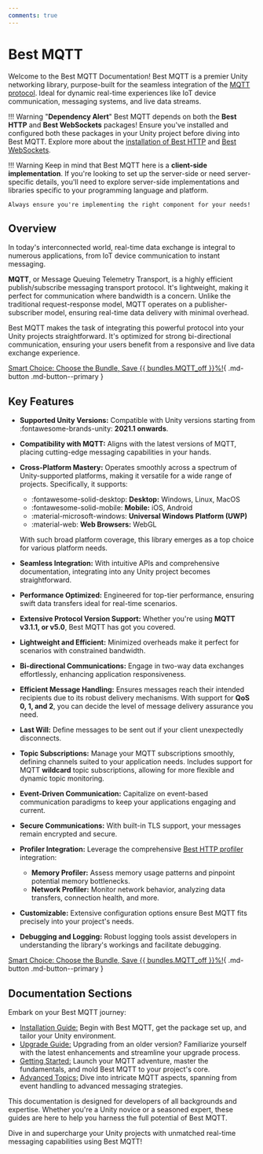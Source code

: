 ```yaml
---
comments: true
---
```


# Best MQTT

Welcome to the Best MQTT Documentation!
Best MQTT is a premier Unity networking library, purpose-built for the seamless integration of the [MQTT protocol](https://mqtt.org/). 
Ideal for dynamic real-time experiences like IoT device communication, messaging systems, and live data streams.

!!! Warning "**Dependency Alert**"
    Best MQTT depends on both the **Best HTTP** and **Best WebSockets** packages! 
    Ensure you've installed and configured both these packages in your Unity project before diving into Best MQTT. 
    Explore more about the [installation of Best HTTP](../HTTP/installation.md) and [Best WebSockets](../WebSockets/installation.md).

!!! Warning
    Keep in mind that Best MQTT here is a **client-side implementation**. If you're looking to set up the server-side or need server-specific details,  you'll need to explore server-side implementations and libraries specific to your programming language and platform.
    
    Always ensure you're implementing the right component for your needs!

## Overview
In today's interconnected world, real-time data exchange is integral to numerous applications, from IoT device communication to instant messaging. 

**MQTT**, or Message Queuing Telemetry Transport, is a highly efficient publish/subscribe messaging transport protocol. 
It's lightweight, making it perfect for communication where bandwidth is a concern.
Unlike the traditional request-response model, MQTT operates on a publisher-subscriber model, ensuring real-time data delivery with minimal overhead.

Best MQTT makes the task of integrating this powerful protocol into your Unity projects straightforward. 
It's optimized for strong bi-directional communication, ensuring your users benefit from a responsive and live data exchange experience.

<!--[Buy Now on :fontawesome-brands-unity: Asset Store](https://assetstore.unity.com/packages/slug/268762?aid=1101lfX8E){ .md-button .md-button--primary }-->
[Smart Choice: Choose the Bundle, Save {{ bundles.MQTT_off }}%!](https://assetstore.unity.com/packages/slug/268837?aid=1101lfX8E){ .md-button .md-button--primary }

## Key Features
- **Supported Unity Versions:** Compatible with Unity versions starting from :fontawesome-brands-unity: **2021.1 onwards**.
- **Compatibility with MQTT:** Aligns with the latest versions of MQTT, placing cutting-edge messaging capabilities in your hands.
- **Cross-Platform Mastery:** Operates smoothly across a spectrum of Unity-supported platforms, making it versatile for a wide range of projects. Specifically, it supports:
    - :fontawesome-solid-desktop: **Desktop:** Windows, Linux, MacOS
    - :fontawesome-solid-mobile:  **Mobile:** iOS, Android
    - :material-microsoft-windows: **Universal Windows Platform (UWP)**
    - :material-web: **Web Browsers:** WebGL

    With such broad platform coverage, this library emerges as a top choice for various platform needs.

- **Seamless Integration:** With intuitive APIs and comprehensive documentation, integrating into any Unity project becomes straightforward.
- **Performance Optimized:** Engineered for top-tier performance, ensuring swift data transfers ideal for real-time scenarios.
- **Extensive Protocol Version Support:** Whether you're using **MQTT v3.1.1, or v5.0**, Best MQTT has got you covered.
- **Lightweight and Efficient:** Minimized overheads make it perfect for scenarios with constrained bandwidth.
- **Bi-directional Communications:** Engage in two-way data exchanges effortlessly, enhancing application responsiveness.
- **Efficient Message Handling:** Ensures messages reach their intended recipients due to its robust delivery mechanisms. With support for **QoS 0, 1, and 2**, you can decide the level of message delivery assurance you need.
- **Last Will:** Define messages to be sent out if your client unexpectedly disconnects.
- **Topic Subscriptions:** Manage your MQTT subscriptions smoothly, defining channels suited to your application needs. Includes support for MQTT **wildcard** topic subscriptions, allowing for more flexible and dynamic topic monitoring.
- **Event-Driven Communication:** Capitalize on event-based communication paradigms to keep your applications engaging and current.
- **Secure Communications:** With built-in TLS support, your messages remain encrypted and secure.
- **Profiler Integration:** Leverage the comprehensive [Best HTTP profiler](../Shared/profiler/index.md) integration:
    - **Memory Profiler:** Assess memory usage patterns and pinpoint potential memory bottlenecks.
    - **Network Profiler:** Monitor network behavior, analyzing data transfers, connection health, and more.
- **Customizable:** Extensive configuration options ensure Best MQTT fits precisely into your project's needs.
- **Debugging and Logging:** Robust logging tools assist developers in understanding the library's workings and facilitate debugging.

<!--[Buy Now on :fontawesome-brands-unity: Asset Store](https://assetstore.unity.com/packages/slug/268762?aid=1101lfX8E){ .md-button .md-button--primary }-->
[Smart Choice: Choose the Bundle, Save {{ bundles.MQTT_off }}%!](https://assetstore.unity.com/packages/slug/268837?aid=1101lfX8E){ .md-button .md-button--primary }

## Documentation Sections
Embark on your Best MQTT journey:

- [Installation Guide:](installation.md) Begin with Best MQTT, get the package set up, and tailor your Unity environment.
- [Upgrade Guide:](upgrade-guide.md) Upgrading from an older version? Familiarize yourself with the latest enhancements and streamline your upgrade process.
- [Getting Started:](getting-started/index.md) Launch your MQTT adventure, master the fundamentals, and mold Best MQTT to your project's core.
- [Advanced Topics:](intermediate-topics/optimization_tips_tricks.md) Dive into intricate MQTT aspects, spanning from event handling to advanced messaging strategies.

This documentation is designed for developers of all backgrounds and expertise. 
Whether you're a Unity novice or a seasoned expert, these guides are here to help you harness the full potential of Best MQTT.

Dive in and supercharge your Unity projects with unmatched real-time messaging capabilities using Best MQTT!
